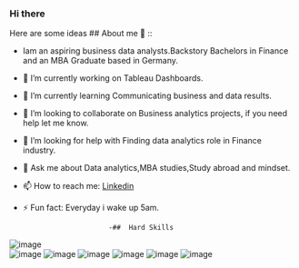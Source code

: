 ### Hi there 


Here are some ideas ## About me 💬 ::
- Iam an aspiring business data analysts.Backstory Bachelors in Finance and an MBA Graduate based in Germany.
- 🔭 I’m currently working on Tableau Dashboards.
- 🌱 I’m currently learning Communicating business and data results.
- 👯 I’m looking to collaborate on Business analytics projects, if you need help let me know.
- 🤔 I’m looking for help with Finding data analytics role in Finance industry.
- 💬 Ask me about Data analytics,MBA studies,Study abroad and mindset.
- 📫 How to reach me: [Linkedin](https://www.linkedin.com/in/maryandadle/)
- ⚡ Fun fact: Everyday i wake up 5am.
 


                           -##  Hard Skills

![image](https://github.com/Maryandadle/Maryandadle/assets/120597763/117f606d-e339-4088-8cc9-d9f2c9c72914)  
![image](https://github.com/Maryandadle/Maryandadle/assets/120597763/e019bd65-d6e0-4490-b68a-f6a0f8e146af)
![image](https://github.com/Maryandadle/Maryandadle/assets/120597763/b8778dcb-e890-40f7-a2ea-349036de619d)
![image](https://github.com/Maryandadle/Maryandadle/assets/120597763/1a4620e8-85b5-4185-97c0-178c9c904bf8)
![image](https://github.com/Maryandadle/Maryandadle/assets/120597763/55b1b494-651a-4723-8443-42a934ee3034)
![image](https://github.com/Maryandadle/Maryandadle/assets/120597763/78fc8ca9-732a-4433-b32b-004a131124dc)
![image](https://github.com/Maryandadle/Maryandadle/assets/120597763/623e425c-1dad-45f1-a638-a7bec92635f4)






